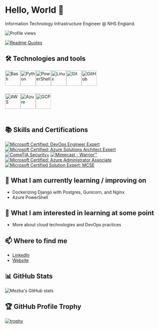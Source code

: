 # Hello, World 👋

Information Technology Infrastructure Engineer @ NHS England.

![Profile views](https://gpvc.arturio.dev/mezbauddin)

[![Readme Quotes](https://quotes-github-readme.vercel.app/api?type=horizontal&theme=algolia&quote=Technology%20is%20a%20tool%20for%20exploring%20the%20world,%20philosophy%20is%20a%20way%20of%20understanding%20it,%20leadership%20is%20a%20skill%20for%20influencing%20it,%20and%20learning%20is%20a%20process%20of%20adapting%20to%20it.&author=Mezba%20Uddin)](https://github.com/piyushsuthar/github-readme-quotes)


## 🛠️ Technologies and tools

<div style="display: flex; align-items: center; padding-bottom: 25px;">
    <img src="https://upload.wikimedia.org/wikipedia/commons/4/4b/Bash_Logo_Colored.svg" alt="Bash" height="50px">
    <img src="https://upload.wikimedia.org/wikipedia/commons/c/c3/Python-logo-notext.svg" alt="Python" height="50px">
    <img src="https://upload.wikimedia.org/wikipedia/commons/2/2f/PowerShell_5.0_icon.png" alt="PowerShell" height="50px">
    <img src="https://upload.wikimedia.org/wikipedia/commons/3/35/Tux.svg" alt="Linux" height="50px">
    <img src="https://upload.wikimedia.org/wikipedia/commons/3/3f/Git_icon.svg" alt="Git" height="50px">
    <img src="https://upload.wikimedia.org/wikipedia/commons/9/91/Octicons-mark-github.svg" alt="GitHub" height="50px">
</div>

<div style="display: flex; align-items: center; padding-bottom: 25px;">
    <img src="https://upload.wikimedia.org/wikipedia/commons/9/93/Amazon_Web_Services_Logo.svg" alt="AWS" height="50px">
    <img src="https://upload.wikimedia.org/wikipedia/commons/a/a8/Microsoft_Azure_Logo.svg" alt="Azure" height="50px">
    <img src="https://upload.wikimedia.org/wikipedia/commons/5/53/Google_%22G%22_Logo.svg" alt="GCP" height="50px">
</div>





## 📚 Skills and Certifications

[![Microsoft Certified: DevOps Engineer Expert](https://images.credly.com/size/110x110/images/c3ab66f8-5d59-4afa-a6c2-0ba30a1989ca/CERT-Expert-DevOps-Engineer-600x600.png)](CREDLY_BADGE_LINK)
[![Microsoft Certified: Azure Solutions Architect Expert](https://images.credly.com/size/110x110/images/987adb7e-49be-4e24-b67e-55986bd3fe66/azure-solutions-architect-expert-600x600.png)](CREDLY_BADGE_LINK)
[![CompTIA Security+](https://images.credly.com/size/110x110/images/74790a75-8451-400a-8536-92d792c5184a/CompTIA_Security_2Bce.png)](CREDLY_BADGE_LINK)
[![Mimecast - Warrior™](https://images.credly.com/size/110x110/images/e312fee3-7d04-48df-9daf-76d83940cd8a/image.png)](CREDLY_BADGE_LINK)
[![Microsoft Certified: Azure Administrator Associate](https://images.credly.com/size/110x110/images/336eebfc-0ac3-4553-9a67-b402f491f185/azure-administrator-associate-600x600.png)](CREDLY_BADGE_LINK)
[![Microsoft Certified Solution Expert: MCSE](https://images.credly.com/size/110x110/images/1f573e41-f5bf-48ed-a22c-171f0b889e4f/MCSE_Productivity-01.png)](CREDLY_BADGE_LINK)



## 🌱 What I am currently learning / improving on

- Dockerizing Django with Postgres, Gunicorn, and Nginx
- Azure PowerShell

## 🤔 What I am interested in learning at some point

- More about cloud technologies and DevOps practices

## 📫 Where to find me

- [LinkedIn](https://www.linkedin.com/in/mezbauddin/)
- [Website](https://mezbauddin.com)

## 📊 GitHub Stats

![Mezba's GitHub stats](https://github-readme-stats.vercel.app/api?username=mezbauddin&show_icons=true&theme=radical)

## 🏆 GitHub Profile Trophy

[![trophy](https://github-profile-trophy.vercel.app/?username=mezbauddin&theme=onedark)](https://github.com/ryo-ma/github-profile-trophy)

